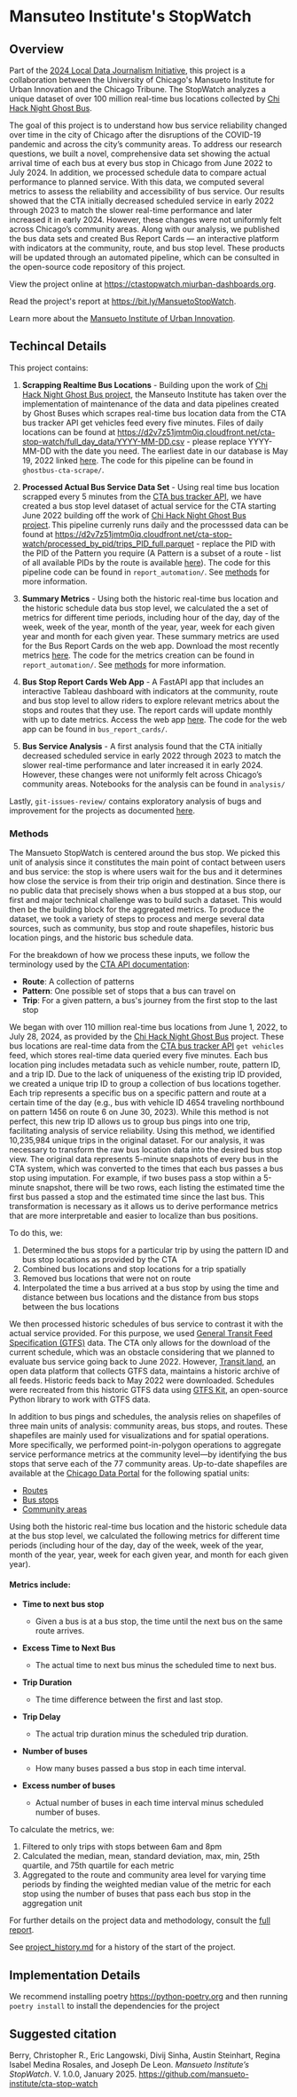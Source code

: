 # Mansuteo Institute's StopWatch

## Overview

Part of the [2024 Local Data Journalism Initiative](https://miurban.uchicago.edu/local-data-journalism_2024), this project is a collaboration between the University of Chicago's Mansueto Institute for Urban Innovation and the Chicago Tribune. The StopWatch analyzes a unique dataset of over 100 million real-time bus locations collected by [Chi Hack Night Ghost Bus](https://ghostbuses.com).

The goal of this project is to understand how bus service reliability changed over time in the city of Chicago after the disruptions of the COVID-19 pandemic and across the city’s community areas. To address our research questions, we built a novel, comprehensive data set showing the actual arrival time of each bus at every bus stop in Chicago from June 2022 to July 2024. In addition, we processed schedule data to compare actual performance to planned service. With this data, we computed several metrics to assess the reliability and accessibility of bus service. Our results showed that the CTA initially decreased scheduled service in early 2022 through 2023 to  match the slower real-time performance and later increased it in early 2024. However, these changes were not uniformly felt across Chicago’s community areas. Along with our analysis, we published the bus data sets and created Bus Report Cards — an interactive platform with indicators at the community, route, and bus stop level. These products will be updated through an automated pipeline, which can be consulted in the open-source code repository of this project.

View the project online at https://ctastopwatch.miurban-dashboards.org.

Read the project's report at https://bit.ly/MansuetoStopWatch.

Learn more about the [Mansueto Institute of Urban Innovation](https://miurban.uchicago.edu/).

## Techincal Details

This project contains: 

1. **Scrapping Realtime Bus Locations** - Building upon the work of [Chi Hack Night Ghost Bus project](https://github.com/chihacknight/chn-ghost-buses), the Manseuto Institute has taken over the implementation of maintenance of the data and data pipelines created by Ghost Buses which scrapes real-time bus location data from the CTA bus tracker API get vehicles feed every five minutes. Files of daily locations can be found at https://d2v7z51jmtm0iq.cloudfront.net/cta-stop-watch/full_day_data/YYYY-MM-DD.csv - please replace YYYY-MM-DD with the date you need. The earliest date in our database is May 19, 2022 linked [here](https://d2v7z51jmtm0iq.cloudfront.net/cta-stop-watch/full_day_data/2022-05-19.csv). The code for this pipeline can be found in `ghostbus-cta-scrape/`. 

2. **Processed Actual Bus Service Data Set** - Using real time bus location scrapped every 5 minutes from the [CTA bus tracker API](https://www.transitchicago.com/developers/bustracker/), we have created a bus stop level dataset of actual service for the CTA starting June 2022 building off the work of [Chi Hack Night Ghost Bus project](https://github.com/chihacknight/chn-ghost-buses). This pipeline currenly runs daily and the processsed data can be found at https://d2v7z51jmtm0iq.cloudfront.net/cta-stop-watch/processed_by_pid/trips_PID_full.parquet - replace the PID with the PID of the Pattern you require (A Pattern is a subset of a route - list of all available PIDs by the route is available [here](https://d2v7z51jmtm0iq.cloudfront.net/cta-stop-watch/rt_to_pid.csv)). The code for this pipeline code can be found in `report_automation/`. See [methods](#methods) for more information.

3. **Summary Metrics** - Using both the historic real-time bus location and the historic schedule data bus stop level, we calculated the a set of metrics for different time periods, including hour of the day, day of the week, week of the year, month of the year, year, week for each given year and month for each given year. These summary metrics are used for the Bus Report Cards on the web app. Download the most recently metrics [here](https://d2v7z51jmtm0iq.cloudfront.net/cta-stop-watch/metrics/stop_metrics_df_latest.parquet). The code for the metrics creation can be found in `report_automation/`. See [methods](#methods) for more information.

4. **Bus Stop Report Cards Web App** - A FastAPI app that includes an interactive Tableau dashboard with indicators at the community, route and bus stop level to allow riders to explore relevant metrics about the stops and routes that they use. The report cards will update monthly with up to date metrics. Access the web app [here](https://ctastopwatch.miurban-dashboards.org/). The code for the web app can be found in `bus_report_cards/`.

5. **Bus Service Analysis** - A first analysis found that the CTA initially decreased scheduled service in early 2022 through 2023 to  match the slower real-time performance and later increased it in early 2024. However, these changes were not uniformly felt across Chicago’s community areas. Notebooks for the analysis can be found in `analysis/`

Lastly, `git-issues-review/` contains exploratory analysis of bugs and improvement for the projects as documented [here](https://github.com/mansueto-institute/cta-stop-watch/issues).

### Methods

The Mansueto StopWatch is centered around the bus stop. We picked this unit of analysis since it constitutes the main point of contact between users and bus service: the stop is where users wait for the bus and it determines how close the service is from their trip origin and destination. Since there is no public data that precisely shows when a bus stopped at a bus stop, our first and major technical challenge was to build such a dataset. This would then be the building block for the aggregated metrics. To produce the dataset, we took a variety of steps to process and merge several data sources, such as community, bus stop and route shapefiles, historic bus location pings, and the historic bus schedule data.

For the breakdown of how we process these inputs, we follow the terminology used by the [CTA API documentation](https://www.transitchicago.com/assets/1/6/cta_Bus_Tracker_API_Developer_Guide_and_Documentation_20160929.pdf):

- **Route**: A collection of patterns  
- **Pattern**: One possible set of stops that a bus can travel on  
- **Trip**: For a given pattern, a bus's journey from the first stop to the last stop  

We began with over 110 million real-time bus locations from June 1, 2022, to July 28, 2024, as provided by the [Chi Hack Night Ghost Bus](https://github.com/chihacknight/chn-ghost-buses) project. These bus locations are real-time data from the [CTA bus tracker API](https://www.transitchicago.com/developers/bustracker/) `get vehicles` feed, which stores real-time data queried every five minutes. Each bus location ping includes metadata such as vehicle number, route, pattern ID, and a trip ID. Due to the lack of uniqueness of the existing trip ID provided, we created a unique trip ID to group a collection of bus locations together. Each trip represents a specific bus on a specific pattern and route at a certain time of the day (e.g., bus with vehicle ID 4654 traveling northbound on pattern 1456 on route 6 on June 30, 2023). While this method is not perfect, this new trip ID allows us to group bus pings into one trip, facilitating analysis of service reliability. Using this method, we identified 10,235,984 unique trips in the original dataset. For our analysis, it was necessary to transform the raw bus location data into the desired bus stop view. The original data represents 5-minute snapshots of every bus in the CTA system, which was converted to the times that each bus passes a bus stop using imputation. For example, if two buses pass a stop within a 5-minute snapshot, there will be two rows, each listing the estimated time the first bus passed a stop and the estimated time since the last bus. This transformation is necessary as it allows us to derive performance metrics that are more interpretable and easier to localize than bus positions.

To do this, we:  

1. Determined the bus stops for a particular trip by using the pattern ID and bus stop locations as provided by the CTA  
2. Combined bus locations and stop locations for a trip spatially  
3. Removed bus locations that were not on route  
4. Interpolated the time a bus arrived at a bus stop by using the time and distance between bus locations and the distance from bus stops between the bus locations  

We then processed historic schedules of bus service to contrast it with the actual service provided. For this purpose, we used [General Transit Feed Specification (GTFS)](https://gtfs.org/) data. The CTA only allows for the download of the current schedule, which was an obstacle considering that we planned to evaluate bus service going back to June 2022. However, [Transit.land](https://www.transit.land/feeds/f-dp3-cta), an open data platform that collects GTFS data, maintains a historic archive of all feeds. Historic feeds back to May 2022 were downloaded. Schedules were recreated from this historic GTFS data using [GTFS Kit](https://github.com/mrcagney/gtfs_kit), an open-source Python library to work with GTFS data.

In addition to bus pings and schedules, the analysis relies on shapefiles of three main units of analysis: community areas, bus stops, and routes. These shapefiles are mainly used for visualizations and for spatial operations. More specifically, we performed point-in-polygon operations to aggregate service performance metrics at the community level—by identifying the bus stops that serve each of the 77 community areas. Up-to-date shapefiles are available at the [Chicago Data Portal](https://data.cityofchicago.org/) for the following spatial units:  

- [Routes](https://data.cityofchicago.org/Transportation/CTA-Bus-Routes-Shapefile/d5bx-dr8z)  
- [Bus stops](https://data.cityofchicago.org/Transportation/CTA-Bus-Stops-Shapefile/pxug-u72f/about_data)  
- [Community areas](https://data.cityofchicago.org/Facilities-Geographic-Boundaries/Boundaries-Community-Areas-current-/cauq-8yn6)  

Using both the historic real-time bus location and the historic schedule data at the bus stop level, we calculated the following metrics for different time periods (including hour of the day, day of the week, week of the year, month of the year, year, week for each given year, and month for each given year).  

#### Metrics include:  

- **Time to next bus stop**  
  - Given a bus is at a bus stop, the time until the next bus on the same route arrives.  

- **Excess Time to Next Bus**  
  - The actual time to next bus minus the scheduled time to next bus.  

- **Trip Duration**  
  - The time difference between the first and last stop.  

- **Trip Delay**  
  - The actual trip duration minus the scheduled trip duration.  

- **Number of buses**  
  - How many buses passed a bus stop in each time interval.  

- **Excess number of buses**  
  - Actual number of buses in each time interval minus scheduled number of buses.  

To calculate the metrics, we:  

1. Filtered to only trips with stops between 6am and 8pm  
2. Calculated the median, mean, standard deviation, max, min, 25th quartile, and 75th quartile for each metric  
3. Aggregated to the route and community area level for varying time periods by finding the weighted median value of the metric for each stop using the number of buses that pass each bus stop in the aggregation unit  

For further details on the project data and methodology, consult the [full report](https://bit.ly/MansuetoStopWatch).

See [project_history.md](project_history.md) for a history of the start of the project.

## Implementation Details

We recommend installing poetry https://python-poetry.org and then running `poetry install` to install the dependencies for the project

## Suggested citation
Berry, Christopher R., Eric Langowski, Divij Sinha, Austin Steinhart, Regina Isabel Medina Rosales, and Joseph De Leon. _Mansueto Institute’s StopWatch_. V. 1.0.0, January 2025. https://github.com/mansueto-institute/cta-stop-watch
